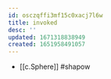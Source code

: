 ```yaml
---
id: osczqffi3mf15c0xacj7l6w
title: invoked
desc: ''
updated: 1671318838949
created: 1651958491057
---
```



- [[c.Sphere]] #shapow
